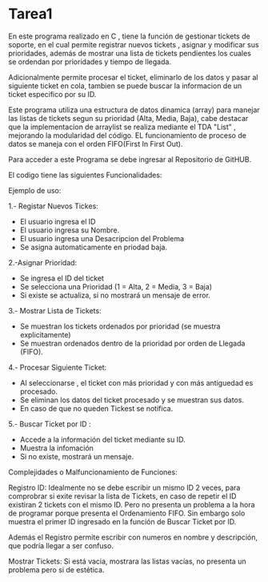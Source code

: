 # Tarea1

En este programa realizado en C , tiene la función de gestionar tickets de soporte, en el cual permite registrar nuevos tickets , asignar y modificar sus prioridades, además de mostrar una lista de tickets pendientes los cuales se ordendan por prioridades y tiempo de llegada.

Adicionalmente permite procesar el ticket, eliminarlo de los datos y pasar al siguiente ticket en cola, tambien se puede buscar la informacion de un ticket especifico por su ID.

Este programa utiliza una estructura de datos dinamica (array) para manejar las listas de tickets segun su prioridad (Alta, Media, Baja), cabe destacar que la implementacion de arraylist se realiza mediante el TDA "List" , mejorando la modularidad del código. EL funcionamiento de proceso de datos se maneja con el orden FIFO(First In First Out).

Para acceder a este Programa se debe ingresar al Repositorio de GitHUB.



El codigo tiene las siguientes Funcionalidades:

Ejemplo de uso:

1.- Registar Nuevos Tickes:
* El usuario ingresa el ID
* El usuario ingresa su Nombre.
* El usuario ingresa una Desacripcion del Problema
* Se asigna automaticamente en priodad baja.

2.-Asignar Prioridad:
* Se ingresa el ID del ticket
* Se selecciona una Prioridad (1 = Alta, 2 = Media, 3 = Baja)
* Si existe se actualiza, si no mostrará un mensaje de error.

3.- Mostrar Lista de Tickets:
* Se muestran los tickets ordenados por prioridad (se muestra explicitamente)
* Se muestran ordenados dentro de la prioridad por orden de Llegada (FIFO).

4.- Procesar Siguiente Ticket:
* Al seleccionarse , el ticket con más prioridad y con más antiguedad es procesado.
* Se eliminan los datos del ticket procesado y se muestran sus datos.
* En caso de que no queden Tickest se notifica.

5.- Buscar Ticket por ID :
* Accede a la información del ticket mediante su ID.
* Muestra la infomación
* Si no existe, mostrará un mensaje.

Complejidades o Malfuncionamiento de Funciones:

Registro ID: Idealmente no se debe escribir un mismo ID 2 veces, para comprobrar si exite revisar la lista de Tickets, en caso de repetir el ID existiran 2 tickets con el mismo ID. Pero no presenta un problema a la hora de programar porque presenta el Ordenamiento FIFO. Sin embargo solo muestra el primer ID ingresado en la función de Buscar Ticket por ID.

Además el Registro permite escribir con numeros en nombre y descripción, que podría llegar a ser confuso.

Mostrar Tickets: Si está vacia, mostrara las listas vacías, no presenta un problema pero si de estética.

